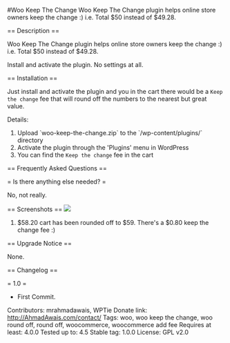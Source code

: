 #Woo Keep The Change
Woo Keep The Change plugin helps online store owners keep the change :) i.e. Total $50 instead of $49.28.

== Description ==

Woo Keep The Change plugin helps online store owners keep the change :) i.e. Total $50 instead of $49.28.

Install and activate the plugin. No settings at all.


== Installation ==

Just install and activate the plugin and you in the cart there would be a `Keep the change` fee that will round off the numbers to the nearest but great value.

Details:

1. Upload \`woo-keep-the-change.zip\` to the \`/wp-content/plugins/\` directory
1. Activate the plugin through the 'Plugins' menu in WordPress
1. You can find the `Keep the change` fee in the cart

== Frequently Asked Questions ==

= Is there anything else needed? =

No, not really.


== Screenshots ==
![](https://i.imgur.com/dQi0lXT.png)
1. $58.20 cart has been rounded off to $59. There's a $0.80 keep the change fee :)

== Upgrade Notice ==

None.

== Changelog ==

= 1.0 =
* First Commit.

Contributors: mrahmadawais, WPTie
Donate link: http://AhmadAwais.com/contact/
Tags: woo, woo keep the change, woo round off, round off, woocommerce, woocommerce add fee
Requires at least: 4.0.0
Tested up to: 4.5
Stable tag: 1.0.0
License: GPL v2.0
